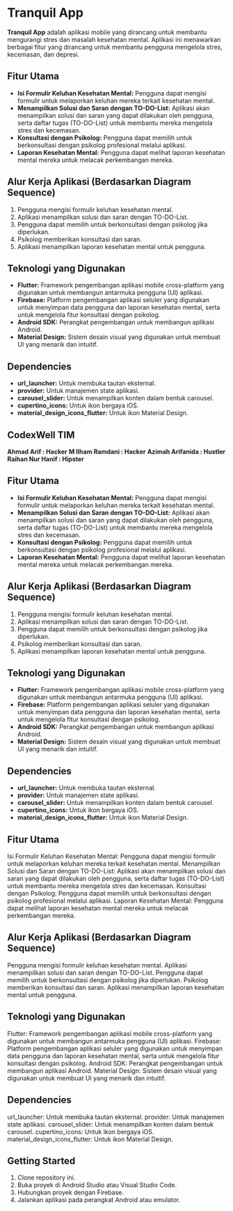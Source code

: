 # Tranquil App

**Tranquil App** adalah aplikasi mobile yang dirancang untuk membantu mengurangi stres dan masalah kesehatan mental. Aplikasi ini menawarkan berbagai fitur yang dirancang untuk membantu pengguna mengelola stres, kecemasan, dan depresi.

## Fitur Utama

- **Isi Formulir Keluhan Kesehatan Mental:** Pengguna dapat mengisi formulir untuk melaporkan keluhan mereka terkait kesehatan mental.
- **Menampilkan Solusi dan Saran dengan TO-DO-List:** Aplikasi akan menampilkan solusi dan saran yang dapat dilakukan oleh pengguna, serta daftar tugas (TO-DO-List) untuk membantu mereka mengelola stres dan kecemasan.
- **Konsultasi dengan Psikolog:** Pengguna dapat memilih untuk berkonsultasi dengan psikolog profesional melalui aplikasi.
- **Laporan Kesehatan Mental:** Pengguna dapat melihat laporan kesehatan mental mereka untuk melacak perkembangan mereka.

## Alur Kerja Aplikasi (Berdasarkan Diagram Sequence)

1. Pengguna mengisi formulir keluhan kesehatan mental.
2. Aplikasi menampilkan solusi dan saran dengan TO-DO-List.
3. Pengguna dapat memilih untuk berkonsultasi dengan psikolog jika diperlukan.
4. Psikolog memberikan konsultasi dan saran.
5. Aplikasi menampilkan laporan kesehatan mental untuk pengguna.

## Teknologi yang Digunakan

- **Flutter:** Framework pengembangan aplikasi mobile cross-platform yang digunakan untuk membangun antarmuka pengguna (UI) aplikasi.
- **Firebase:** Platform pengembangan aplikasi seluler yang digunakan untuk menyimpan data pengguna dan laporan kesehatan mental, serta untuk mengelola fitur konsultasi dengan psikolog.
- **Android SDK:** Perangkat pengembangan untuk membangun aplikasi Android.
- **Material Design:** Sistem desain visual yang digunakan untuk membuat UI yang menarik dan intuitif.

## Dependencies

- **url_launcher:** Untuk membuka tautan eksternal.
- **provider:** Untuk manajemen state aplikasi.
- **carousel_slider:** Untuk menampilkan konten dalam bentuk carousel.
- **cupertino_icons:** Untuk ikon bergaya iOS.
- **material_design_icons_flutter:** Untuk ikon Material Design.

## CodexWell TIM
**Ahmad Arif : Hacker**
**M Ilham Ramdani : Hacker**
**Azimah Arifanida : Hustler**
**Raihan Nur Hanif : Hipster** 



## Fitur Utama

- **Isi Formulir Keluhan Kesehatan Mental:** Pengguna dapat mengisi formulir untuk melaporkan keluhan mereka terkait kesehatan mental.
- **Menampilkan Solusi dan Saran dengan TO-DO-List:** Aplikasi akan menampilkan solusi dan saran yang dapat dilakukan oleh pengguna, serta daftar tugas (TO-DO-List) untuk membantu mereka mengelola stres dan kecemasan.
- **Konsultasi dengan Psikolog:** Pengguna dapat memilih untuk berkonsultasi dengan psikolog profesional melalui aplikasi.
- **Laporan Kesehatan Mental:** Pengguna dapat melihat laporan kesehatan mental mereka untuk melacak perkembangan mereka.

## Alur Kerja Aplikasi (Berdasarkan Diagram Sequence)

1. Pengguna mengisi formulir keluhan kesehatan mental.
2. Aplikasi menampilkan solusi dan saran dengan TO-DO-List.
3. Pengguna dapat memilih untuk berkonsultasi dengan psikolog jika diperlukan.
4. Psikolog memberikan konsultasi dan saran.
5. Aplikasi menampilkan laporan kesehatan mental untuk pengguna.

## Teknologi yang Digunakan

- **Flutter:** Framework pengembangan aplikasi mobile cross-platform yang digunakan untuk membangun antarmuka pengguna (UI) aplikasi.
- **Firebase:** Platform pengembangan aplikasi seluler yang digunakan untuk menyimpan data pengguna dan laporan kesehatan mental, serta untuk mengelola fitur konsultasi dengan psikolog.
- **Android SDK:** Perangkat pengembangan untuk membangun aplikasi Android.
- **Material Design:** Sistem desain visual yang digunakan untuk membuat UI yang menarik dan intuitif.

## Dependencies

- **url_launcher:** Untuk membuka tautan eksternal.
- **provider:** Untuk manajemen state aplikasi.
- **carousel_slider:** Untuk menampilkan konten dalam bentuk carousel.
- **cupertino_icons:** Untuk ikon bergaya iOS.
- **material_design_icons_flutter:** Untuk ikon Material Design.

## Fitur Utama

Isi Formulir Keluhan Kesehatan Mental: Pengguna dapat mengisi formulir untuk melaporkan keluhan mereka terkait kesehatan mental.
Menampilkan Solusi dan Saran dengan TO-DO-List: Aplikasi akan menampilkan solusi dan saran yang dapat dilakukan oleh pengguna, serta daftar tugas (TO-DO-List) untuk membantu mereka mengelola stres dan kecemasan.
Konsultasi dengan Psikolog: Pengguna dapat memilih untuk berkonsultasi dengan psikolog profesional melalui aplikasi.
Laporan Kesehatan Mental: Pengguna dapat melihat laporan kesehatan mental mereka untuk melacak perkembangan mereka.
## Alur Kerja Aplikasi (Berdasarkan Diagram Sequence)

Pengguna mengisi formulir keluhan kesehatan mental.
Aplikasi menampilkan solusi dan saran dengan TO-DO-List.
Pengguna dapat memilih untuk berkonsultasi dengan psikolog jika diperlukan.
Psikolog memberikan konsultasi dan saran.
Aplikasi menampilkan laporan kesehatan mental untuk pengguna.
## Teknologi yang Digunakan

Flutter: Framework pengembangan aplikasi mobile cross-platform yang digunakan untuk membangun antarmuka pengguna (UI) aplikasi.
Firebase: Platform pengembangan aplikasi seluler yang digunakan untuk menyimpan data pengguna dan laporan kesehatan mental, serta untuk mengelola fitur konsultasi dengan psikolog.
Android SDK: Perangkat pengembangan untuk membangun aplikasi Android.
Material Design: Sistem desain visual yang digunakan untuk membuat UI yang menarik dan intuitif.
## Dependencies

url_launcher: Untuk membuka tautan eksternal.
provider: Untuk manajemen state aplikasi.
carousel_slider: Untuk menampilkan konten dalam bentuk carousel.
cupertino_icons: Untuk ikon bergaya iOS.
material_design_icons_flutter: Untuk ikon Material Design.
## Getting Started

1. Clone repository ini.
2. Buka proyek di Android Studio atau Visual Studio Code.
3. Hubungkan proyek dengan Firebase.
4. Jalankan aplikasi pada perangkat Android atau emulator.
